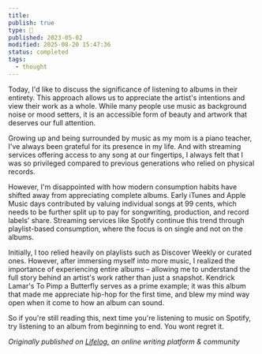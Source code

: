 ```yaml
---
title:
publish: true
type: 🌳
published: 2023-05-02
modified: 2025-08-20 15:47:36
status: completed
tags:
  - thought
---
```

Today, I'd like to discuss the significance of listening to albums in their entirety. This approach allows us to appreciate the artist's intentions and view their work as a whole. While many people use music as background noise or mood setters, it is an accessible form of beauty and artwork that deserves our full attention.

Growing up and being surrounded by music as my mom is a piano teacher, I've always been grateful for its presence in my life. And with streaming services offering access to any song at our fingertips, I always felt that I was so   privileged compared to previous generations who relied on physical records.

However, I'm disappointed with how modern consumption habits have shifted away from appreciating complete albums. Early iTunes and Apple Music days contributed by valuing individual songs at 99 cents, which needs to be further split up to pay for songwriting, production, and record labels' share. Streaming services like Spotify continue this trend through playlist-based consumption, where the focus is on single and not on the albums.

Initially, I too relied heavily on playlists such as Discover Weekly or curated ones. However, after immersing myself into more music, I realized the importance of experiencing entire albums – allowing me to understand the full story behind an artist's work rather than just a snapshot. Kendrick Lamar's To Pimp a Butterfly serves as a prime example; it was this album that made me appreciate hip-hop for the first time, and blew my mind way open when it come to how an album can sound. 

So if you're still reading this, next time you're listening to music on Spotify, try listening to an album from beginning to end. You wont regret it.

*Originally published on [Lifelog,](https://golifelog.com/) an online writing platform & community*